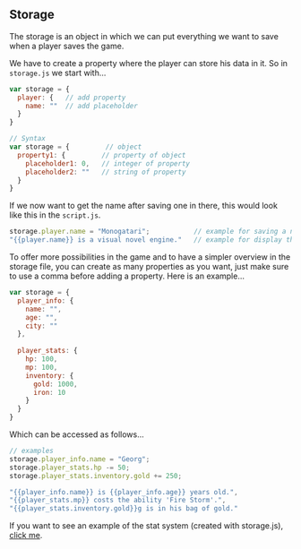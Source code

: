## Storage

The storage is an object in which we can put everything we want to save when a player saves the game.

We have to create a property where the player can store his data in it. So in `storage.js` we start with...

```javascript
var storage = {
  player: {   // add property
    name: ""  // add placeholder
  }
}

// Syntax
var storage = {         // object
  property1: {         // property of object
    placeholder1: 0,   // integer of property
    placeholder2: ""   // string of property
  }
}
```

If we now want to get the name after saving one in there, this would look like this in the `script.js`.

```javascript
storage.player.name = "Monogatari";           // example for saving a name
"{{player.name}} is a visual novel engine."   // example for display the name
```

To offer more possibilities in the game and to have a simpler overview in the storage file, 
you can create as many properties as you want, just make sure to use a comma before adding a property. 
Here is an example...

```javascript
var storage = {
  player_info: {
    name: "",
    age: "",
    city: ""
  },
  
  player_stats: {
    hp: 100,
    mp: 100,
    inventory: {
      gold: 1000,
      iron: 10
    }
  }
}
```

Which can be accessed as follows...

```javascript
// examples
storage.player_info.name = "Georg";
storage.player_stats.hp -= 50;
storage.player_stats.inventory.gold += 250;

"{{player_info.name}} is {{player_info.age}} years old.",
"{{player_stats.mp}} costs the ability 'Fire Storm'.",
"{{player_stats.inventory.gold}}g is in his bag of gold."
```

If you want to see an example of the stat system (created with storage.js), [click me](https://hyuchia.com/Monogatari-Stat-System/).
